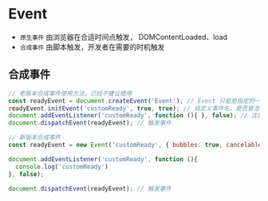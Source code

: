 # Event

+ `原生事件` 由浏览器在合适时间点触发， DOMContentLoaded、load
+ `合成事件` 由脚本触发，开发者在需要的时机触发

## 合成事件

```js
// 老版本合成事件使用方法，已经不建议使用
const readyEvent = document.createEvent('Event'); // Event 只能是指定的一些事件类型
readyEvent.initEvent('customReady', true, true); // 自定义事件名，是否冒泡，是否可取消
document.addEventListener('customReady', function (){ }, false); // 注册事件监听
document.dispatchEvent(readyEvent); // 触发事件
```

```js
// 新版本合成事件
const readyEvent = new Event('customReady', { bubbles: true, cancelable: 'true'});

document.addEventListener('customReady', function (){ 
  console.log('customReady')
}, false);

document.dispatchEvent(readyEvent); // 触发事件
```
